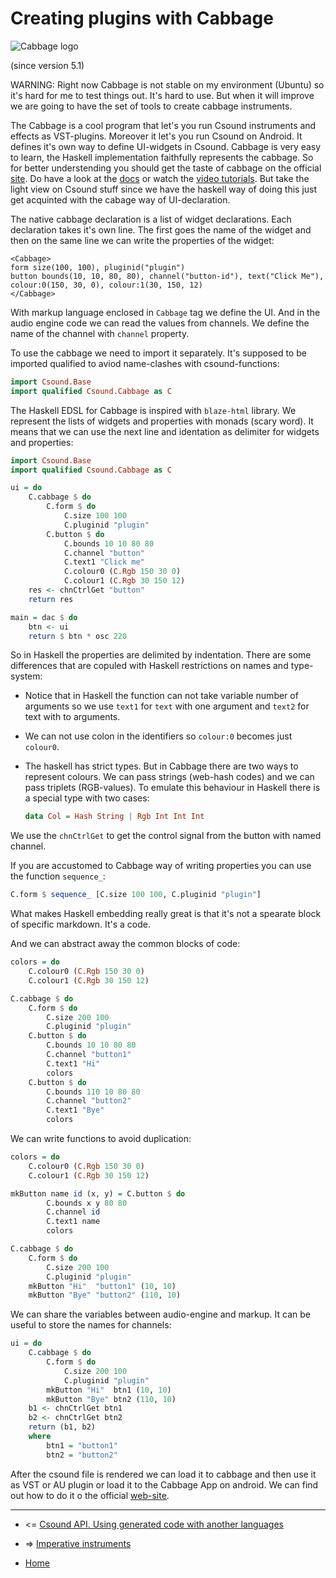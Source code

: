 Creating plugins with Cabbage
==================================================

![Cabbage logo](http://cabbageaudio.com/images/cabbage_transparent.svg)

(since version 5.1)

WARNING: Right now Cabbage is not stable on my environment (Ubuntu) so it's hard for me to test things out. It's hard to use. But when it will improve we are going to have 
the set of tools to create cabbage instruments.

The Cabbage is a cool program that let's you run Csound instruments and effects as VST-plugins.
Moreover it let's you run Csound on Android. It defines it's own way to define UI-widgets in Csound.
Cabbage is very easy to learn, the Haskell implementation faithfully represents the cabbage.
So for better understending you should get the taste of cabbage on the official [site](http://cabbageaudio.com/docs/introduction/).
Do have a look at the [docs](http://cabbageaudio.com/docs/introduction/) or watch the [video tutorials](http://cabbageaudio.com/tutorials/).
But take the light view on Csound stuff since we have the haskell way of doing this just
get acquinted with the cabage way of UI-declaration.

The native cabbage declaration is a list of widget declarations.
Each declaration takes it's own line. The first goes the name of the widget
and then on the same line we can write the properties of the widget:

~~~xtml
<Cabbage>
form size(100, 100), pluginid("plugin")
button bounds(10, 10, 80, 80), channel("button-id"), text("Click Me"), colour:0(150, 30, 0), colour:1(30, 150, 12)
</Cabbage>
~~~

With markup language enclosed in `Cabbage` tag we define the UI. And in the audio engine
code we can read the values from channels. We define the name of the channel with `channel` property.

To use the cabbage we need to import it separately. It's supposed to be imported qualified
to aviod name-clashes with csound-functions:

~~~Haskell
import Csound.Base
import qualified Csound.Cabbage as C
~~~

The Haskell EDSL for Cabbage is inspired with `blaze-html` library. 
We represent the lists of widgets and properties with monads (scary word).
It means that we can use the next line and identation  as delimiter for widgets and properties:

~~~Haskell
import Csound.Base
import qualified Csound.Cabbage as C

ui = do
	C.cabbage $ do
		C.form $ do
			C.size 100 100
			C.pluginid "plugin"
		C.button $ do
			C.bounds 10 10 80 80
			C.channel "button"
			C.text1 "Click me"
			C.colour0 (C.Rgb 150 30 0)
			C.colour1 (C.Rgb 30 150 12)	
	res <- chnCtrlGet "button"	
	return res

main = dac $ do
	btn <- ui
	return $ btn * osc 220
~~~

So in Haskell the properties are delimited by indentation. There are some differences
that are copuled with Haskell restrictions on names and type-system:

* Notice that in Haskell the function can not take variable number of arguments
	so we use `text1` for `text` with one argument and `text2` for text with to arguments.

* We can not use colon in the identifiers so `colour:0` becomes just `colour0`.

* The haskell has strict types. But in Cabbage there are two ways to represent colours.
	We can pass strings (web-hash codes) and we can pass triplets (RGB-values). 
	To emulate this behaviour in Haskell there is a special type with two cases:

	~~~Haskell
	data Col = Hash String | Rgb Int Int Int
	~~~

We use the `chnCtrlGet` to get the control signal from the button with named channel.

If you are accustomed to Cabbage way of writing properties you can use the function `sequence_`:

~~~Haskell
C.form $ sequence_ [C.size 100 100, C.pluginid "plugin"]
~~~

What makes Haskell embedding really great is that it's not a spearate block of specific markdown.
It's a code. 

And we can abstract away the common blocks of code: 

~~~Haskell
colors = do
	C.colour0 (C.Rgb 150 30 0)
	C.colour1 (C.Rgb 30 150 12)	

C.cabbage $ do
	C.form $ do
		C.size 200 100
		C.pluginid "plugin"
	C.button $ do
		C.bounds 10 10 80 80
		C.channel "button1"
		C.text1 "Hi"
		colors
	C.button $ do
		C.bounds 110 10 80 80
		C.channel "button2"
		C.text1 "Bye"
		colors		
~~~

We can write functions to avoid duplication:

~~~Haskell
colors = do
	C.colour0 (C.Rgb 150 30 0)
	C.colour1 (C.Rgb 30 150 12)	

mkButton name id (x, y) = C.button $ do
		C.bounds x y 80 80
		C.channel id
		C.text1 name
		colors

C.cabbage $ do
	C.form $ do
		C.size 200 100
		C.pluginid "plugin"
	mkButton "Hi"  "button1" (10, 10)
	mkButton "Bye" "button2" (110, 10)
~~~

We can share the variables between audio-engine and markup.
It can be useful to store the names for channels:

~~~Haskell
ui = do
	C.cabbage $ do
		C.form $ do
			C.size 200 100
			C.pluginid "plugin"
		mkButton "Hi"  btn1 (10, 10)
		mkButton "Bye" btn2 (110, 10)
	b1 <- chnCtrlGet btn1
	b2 <- chnCtrlGet btn2
	return (b1, b2)
	where
		btn1 = "button1"
		btn2 = "button2"
~~~

After the csound file is rendered we can load it to cabbage and then use it
as VST or AU plugin or load it to the Cabbage App on android. 
We can find out how to do it o the official [web-site](http://cabbageaudio.com/docs/exporting/). 


--------------------------------------------------

* <= [Csound API. Using generated code with another languages](https://github.com/anton-k/csound-expression/blob/master/tutorial/chapters/CsoundAPI.md)

* => [Imperative instruments](https://github.com/anton-k/csound-expression/blob/master/tutorial/chapters/ImperativeInstruments.md)

* [Home](https://github.com/anton-k/csound-expression/blob/master/tutorial/Index.md)
